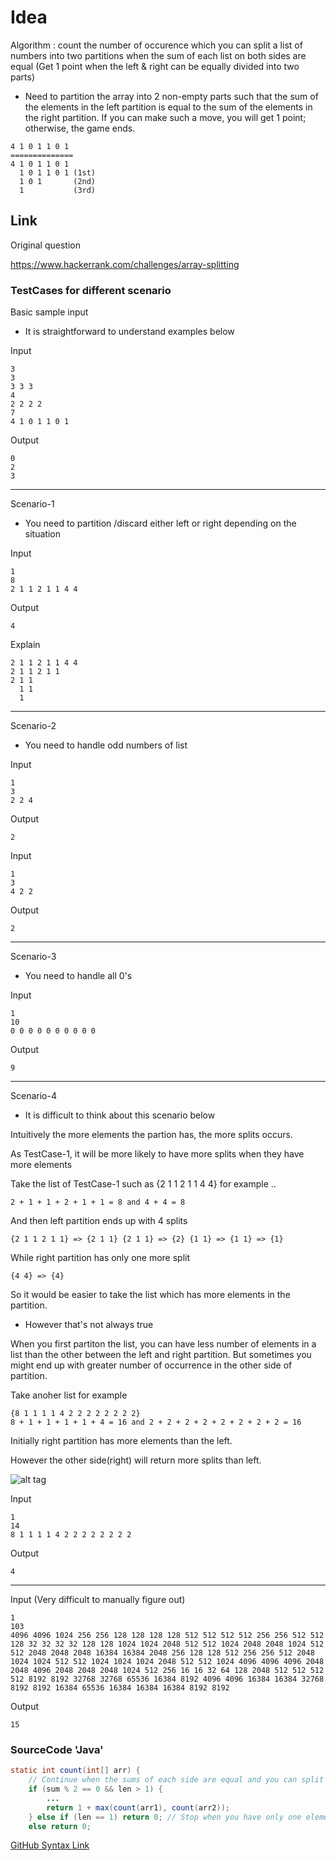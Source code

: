 
# Idea

Algorithm : count the number of occurence which you can split a list of numbers into two partitions when the sum of each list on both sides are equal (Get 1 point when the left & right can be equally divided into two parts)
 - Need to partition the array into 2 non-empty parts such that the sum of the elements in the left partition is equal to the sum of the elements in the right partition. If you can make such a move, you will get 1 point; otherwise, the game ends.
	     
```
4 1 0 1 1 0 1
==============
4 1 0 1 1 0 1
  1 0 1 1 0 1 (1st)
  1 0 1       (2nd)
  1           (3rd)

```

## Link
Original question

https://www.hackerrank.com/challenges/array-splitting


### TestCases for different scenario


Basic sample input
- It is straightforward to understand examples below

Input
```
3
3
3 3 3
4
2 2 2 2
7
4 1 0 1 1 0 1
```
Output
```
0
2
3
```

***
Scenario-1
- You need to partition /discard either left or right depending on the situation

Input
```
1
8
2 1 1 2 1 1 4 4
```
Output
```
4
```
Explain
```
2 1 1 2 1 1 4 4
2 1 1 2 1 1
2 1 1
  1 1
  1
```

***

Scenario-2
- You need to handle odd numbers of list

Input
```
1
3
2 2 4
```
Output
```
2
```


Input
```
1
3
4 2 2
```
Output
```
2
```
***

Scenario-3
- You need to handle all 0's 

Input
```
1
10
0 0 0 0 0 0 0 0 0 0
```
Output
```
9
```
***

Scenario-4

* It is difficult to think about this scenario below

Intuitively the more elements the partion has, the more splits occurs. 

As TestCase-1, it will be more likely to have more splits when they have more elements

Take the list of TestCase-1 such as {2 1 1 2 1 1 4 4} for example ..
```
2 + 1 + 1 + 2 + 1 + 1 = 8 and 4 + 4 = 8
```
And then left partition ends up with 4 splits
```
{2 1 1 2 1 1} => {2 1 1} {2 1 1} => {2} {1 1} => {1 1} => {1}
```  

While right partition has only one more split
```
{4 4} => {4}
```

So it would be easier to take the list which has more elements in the partition.

* However that's not always true


When you first partiton the list, you can have less number of elements in a list than the other between the left and right partition.  But sometimes you might end up with greater number of occurrence in the other side of partition.


Take anoher list for example
```
{8 1 1 1 1 4 2 2 2 2 2 2 2 2} 
8 + 1 + 1 + 1 + 1 + 4 = 16 and 2 + 2 + 2 + 2 + 2 + 2 + 2 + 2 = 16
```

Initially right partition has more elements than the left.

However the other side(right) will return more splits than left.

![alt tag](https://cloud.githubusercontent.com/assets/5623445/19750048/076f9e32-9bbc-11e6-9aa0-0dab0eaf9ce5.GIF)

Input
```
1
14
8 1 1 1 1 4 2 2 2 2 2 2 2 2
```
Output
```
4
```
***

Input (Very difficult to manually figure out)
```
1
103
4096 4096 1024 256 256 128 128 128 128 512 512 512 512 256 256 512 512 128 32 32 32 32 128 128 1024 1024 2048 512 512 1024 2048 2048 1024 512 512 2048 2048 2048 16384 16384 2048 256 128 128 512 256 256 512 2048 1024 1024 512 512 1024 1024 1024 2048 512 512 1024 4096 4096 4096 2048 2048 4096 2048 2048 2048 1024 512 256 16 16 32 64 128 2048 512 512 512 512 8192 8192 32768 32768 65536 16384 8192 4096 4096 16384 16384 32768 8192 8192 16384 65536 16384 16384 16384 8192 8192
```
Output
```
15
```

### SourceCode 'Java' 



```java
static int count(int[] arr) {
	// Continue when the sums of each side are equal and you can split the list into two
	if (sum % 2 == 0 && len > 1) { 
		...
		return 1 + max(count(arr1), count(arr2));
	} else if (len == 1) return 0; // Stop when you have only one element
	else return 0;

```

[GitHub Syntax Link](https://github.com/adam-p/markdown-here/wiki/Markdown-Cheatsheet)

